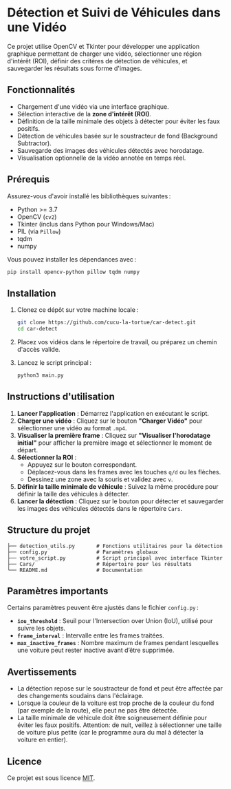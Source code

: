 # Détection et Suivi de Véhicules dans une Vidéo

Ce projet utilise OpenCV et Tkinter pour développer une application graphique permettant de charger une vidéo, sélectionner une région d'intérêt (ROI), définir des critères de détection de véhicules, et sauvegarder les résultats sous forme d'images.

## Fonctionnalités

- Chargement d'une vidéo via une interface graphique.
- Sélection interactive de la **zone d'intérêt (ROI)**.
- Définition de la taille minimale des objets à détecter pour éviter les faux positifs.
- Détection de véhicules basée sur le soustracteur de fond (Background Subtractor).
- Sauvegarde des images des véhicules détectés avec horodatage.
- Visualisation optionnelle de la vidéo annotée en temps réel.

## Prérequis

Assurez-vous d'avoir installé les bibliothèques suivantes :

- Python >= 3.7
- OpenCV (`cv2`)
- Tkinter (inclus dans Python pour Windows/Mac)
- PIL (via `Pillow`)
- tqdm
- numpy

Vous pouvez installer les dépendances avec :

```bash
pip install opencv-python pillow tqdm numpy
```

## Installation

1. Clonez ce dépôt sur votre machine locale :

   ```bash
   git clone https://github.com/cucu-la-tortue/car-detect.git
   cd car-detect
   ```

2. Placez vos vidéos dans le répertoire de travail, ou préparez un chemin d'accès valide.

3. Lancez le script principal :

   ```bash
   python3 main.py
   ```

## Instructions d'utilisation

1. **Lancer l'application** : Démarrez l'application en exécutant le script.
2. **Charger une vidéo** : Cliquez sur le bouton **"Charger Vidéo"** pour sélectionner une vidéo au format `.mp4`.
3. **Visualiser la première frame** : Cliquez sur **"Visualiser l'horodatage initial"** pour afficher la première image et sélectionner le moment de départ.
4. **Sélectionner la ROI** :
    - Appuyez sur le bouton correspondant.
    - Déplacez-vous dans les frames avec les touches `q/d` ou les flèches.
    - Dessinez une zone avec la souris et validez avec `v`.
5. **Définir la taille minimale de véhicule** : Suivez la même procédure pour définir la taille des véhicules à détecter.
6. **Lancer la détection** : Cliquez sur le bouton pour détecter et sauvegarder les images des véhicules détectés dans le répertoire `Cars`.

## Structure du projet

```
├── detection_utils.py       # Fonctions utilitaires pour la détection
├── config.py                # Paramètres globaux
├── votre_script.py          # Script principal avec interface Tkinter
├── Cars/                    # Répertoire pour les résultats
└── README.md                # Documentation
```

## Paramètres importants

Certains paramètres peuvent être ajustés dans le fichier `config.py` :

- **`iou_threshold`** : Seuil pour l'Intersection over Union (IoU), utilisé pour suivre les objets.
- **`frame_interval`** : Intervalle entre les frames traitées.
- **`max_inactive_frames`** : Nombre maximum de frames pendant lesquelles une voiture peut rester inactive avant d’être supprimée.

## Avertissements

- La détection repose sur le soustracteur de fond et peut être affectée par des changements soudains dans l'éclairage.
- Lorsque la couleur de la voiture est trop proche de la couleur du fond (par exemple de la route), elle peut ne pas être détectée.
- La taille minimale de véhicule doit être soigneusement définie pour éviter les faux positifs. Attention: de nuit, veillez à sélectionner une taille de voiture plus petite (car le programme aura du mal à détecter la voiture en entier).

## Licence

Ce projet est sous licence [MIT](LICENSE).